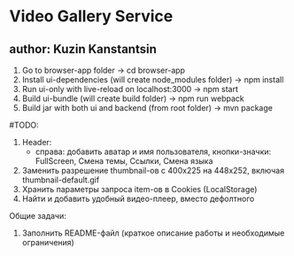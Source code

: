 # Video Gallery Service
## author: Kuzin Kanstantsin

1. Go to browser-app folder -> cd browser-app
2. Install ui-dependencies (will create node_modules folder) -> npm install
3. Run ui-only with live-reload on localhost:3000 -> npm start
4. Build ui-bundle (will create build folder) -> npm run webpack
5. Build jar with both ui and backend (from root folder) -> mvn package


#TODO:
1. Header:
	- справа: добавить аватар и имя пользователя, кнопки-значки: FullScreen, Смена темы, Ссылки, Смена языка
2. Заменить разрешение thumbnail-ов с 400x225 на 448x252, включая thumbnail-default.gif
3. Хранить параметры запроса item-ов в Cookies (LocalStorage)
4. Найти и добавить удобный видео-плеер, вместо дефолтного

Общие задачи:
1. Заполнить README-файл (краткое описание работы и необходимые ограничения)
